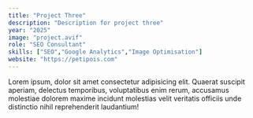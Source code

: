 ```yaml
---
title: "Project Three"
description: "Description for project three"
year: "2025"
image: "project.avif"
role: "SEO Consultant"
skills: ["SEO","Google Analytics","Image Optimisation"]
website: "https://petipois.com"
---
```


Lorem ipsum, dolor sit amet consectetur adipisicing elit. Quaerat suscipit aperiam, delectus temporibus, voluptatibus enim rerum, accusamus molestiae dolorem maxime incidunt molestias velit veritatis officiis unde distinctio nihil reprehenderit laudantium!
